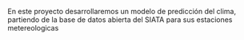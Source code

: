 En este proyecto desarrollaremos un modelo de predicción del clima, partiendo de la base de datos abierta del SIATA para sus estaciones metereologicas